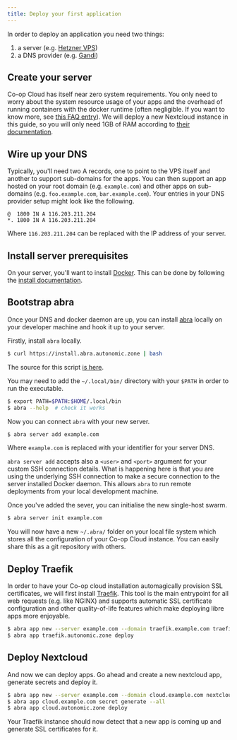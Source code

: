 ```yaml
---
title: Deploy your first application
---
```


In order to deploy an application you need two things:

1. a server (e.g. [Hetzner VPS](https://www.hetzner.com/cloud))
2. a DNS provider (e.g. [Gandi](https://www.gandi.net/en))

## Create your server

Co-op Cloud has itself near zero system requirements. You only need to worry about the system resource usage of your apps and the overhead of running containers with the docker runtime (often negligible. If you want to know more, see [this FAQ entry](/faq/#isnt-running-everything-in-container-really-inefficient)). We will deploy a new Nextcloud instance in this guide, so you will only need 1GB of RAM according to [their documentation](https://docs.nextcloud.com/server/latest/admin_manual/installation/system_requirements.html).

## Wire up your DNS

Typically, you'll need two A records, one to point to the VPS itself and another to support sub-domains for the apps. You can then support an app hosted on your root domain (e.g. `example.com`) and other apps on sub-domains (e.g. `foo.example.com`, `bar.example.com`). Your entries in your DNS provider setup might look like the following.

    @  1800 IN A 116.203.211.204
    *. 1800 IN A 116.203.211.204

Where `116.203.211.204` can be replaced with the IP address of your server.

## Install server prerequisites

On your server, you'll want to install [Docker](https://www.docker.com/). This can be done by following the [install documentation](https://docs.docker.com/engine/install/).

## Bootstrap abra

Once your DNS and docker daemon are up, you can install [abra](https://git.autonomic.zone/autonomic-cooperative/abra) locally on your developer machine and hook it up to your server.

Firstly, install `abra` locally.

```bash
$ curl https://install.abra.autonomic.zone | bash
```

The source for this script [is here](https://git.autonomic.zone/coop-cloud/abra/src/branch/main/installer/installer).

You may need to add the `~/.local/bin/` directory with your `$PATH` in order to run the executable.

```bash
$ export PATH=$PATH:$HOME/.local/bin
$ abra --help  # check it works
```

Now you can connect `abra` with your new server.

```bash
$ abra server add example.com
```

Where `example.com` is replaced with your identifier for your server DNS.

`abra server add` accepts also a `<user>` and `<port>` argument for your custom SSH connection details. What is happening here is that you are using the underlying SSH connection to make a secure connection to the server installed Docker daemon. This allows `abra` to run remote deployments from your local development machine.

Once you've added the sever, you can initialise the new single-host swarm.

```bash
$ abra server init example.com
```

You will now have a new `~/.abra/` folder on your local file system which stores all the configuration of your Co-op Cloud instance. You can easily share this as a git repository with others.

## Deploy Traefik

In order to have your Co-op cloud installation automagically provision SSL certificates, we will first install [Traefik](https://doc.traefik.io/traefik/). This tool is the main entrypoint for all web requests (e.g. like NGINX) and supports automatic SSL certificate configuration and other quality-of-life features which make deploying libre apps more enjoyable.

```bash
$ abra app new --server example.com --domain traefik.example.com traefik
$ abra app traefik.autonomic.zone deploy
```

## Deploy Nextcloud

And now we can deploy apps. Go ahead and create a new nextcloud app, generate secrets and deploy it.

```bash
$ abra app new --server example.com --domain cloud.example.com nextcloud
$ abra app cloud.example.com secret generate --all
$ abra app cloud.autonomic.zone deploy
```

Your Traefik instance should now detect that a new app is coming up and generate SSL certificates for it.
